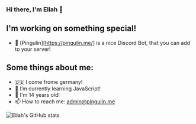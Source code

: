 ### Hi there, I'm Eliah 👋

## I'm working on something special!
- 🔭 [Pingulin][https://pingulin.me/] is a nice Discord Bot, that you can add to your server!

## Some things about me: 
- 🇩🇪 I come frome germany!
- 🌱 I’m currently learning JavaScript!
- 👀 I'm 14 years old!
- 📫 How to reach me: admin@pingulin.me


![Eliah's GitHub stats](https://github-readme-stats.vercel.app/api?username=EliahDE&show_icons=true&theme=radical)
